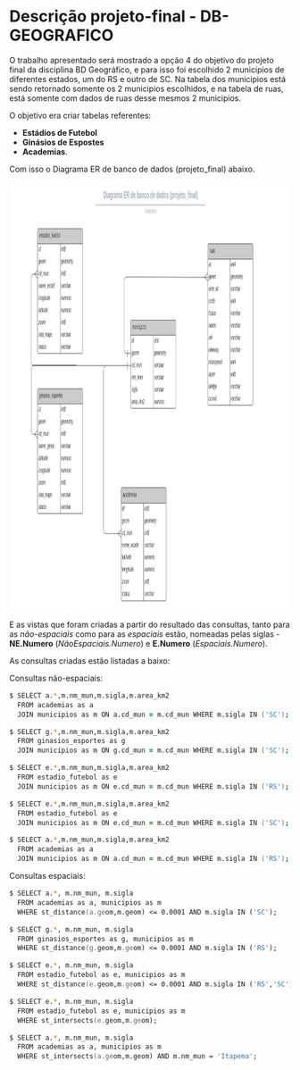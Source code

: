 # Descrição projeto-final - DB-GEOGRAFICO

O trabalho apresentado será mostrado a opção 4 do objetivo do projeto final da disciplina BD Geográfico, e para isso foi escolhido 2 municipios de diferentes estados, um do RS e outro de SC. Na tabela dos municipios está sendo retornado somente os 2 municipios escolhidos, e na tabela de ruas, está somente com dados de ruas desse mesmos 2 municipios.

O objetivo era criar tabelas referentes:

- **Estádios de Futebol**
- **Ginásios de Espostes**
- **Academias**.

Com isso o Diagrama ER de banco de dados (projeto_final) abaixo.

<img src="diagrama-er.png" width="1024" height="768" />

E as vistas que foram criadas a partir do resultado das consultas, tanto para as _não-espaciais_ como para as _espaciais_ estão, nomeadas pelas siglas - **NE.Numero** (_NãoEspaciais.Numero_) e **E.Numero** (_Espaciais.Numero_).

As consultas criadas estão listadas a baixo:

Consultas não-espaciais:

```zsh
$ SELECT a.*,m.nm_mun,m.sigla,m.area_km2
  FROM academias as a
  JOIN municipios as m ON a.cd_mun = m.cd_mun WHERE m.sigla IN ('SC');
```

```zsh
$ SELECT g.*,m.nm_mun,m.sigla,m.area_km2
  FROM ginasios_esportes as g
  JOIN municipios as m ON g.cd_mun = m.cd_mun WHERE m.sigla IN ('SC');
```

```zsh
$ SELECT e.*,m.nm_mun,m.sigla,m.area_km2
  FROM estadio_futebol as e
  JOIN municipios as m ON e.cd_mun = m.cd_mun WHERE m.sigla IN ('RS');
```

```zsh
$ SELECT e.*,m.nm_mun,m.sigla,m.area_km2
  FROM estadio_futebol as e
  JOIN municipios as m ON e.cd_mun = m.cd_mun WHERE m.sigla IN ('SC');
```

```zsh
$ SELECT a.*,m.nm_mun,m.sigla,m.area_km2
  FROM academias as a
  JOIN municipios as m ON a.cd_mun = m.cd_mun WHERE m.sigla IN ('RS');
```

Consultas espaciais:

```zsh
$ SELECT a.*, m.nm_mun, m.sigla
  FROM academias as a, municipios as m
  WHERE st_distance(a.geom,m.geom) <= 0.0001 AND m.sigla IN ('SC');
```

```zsh
$ SELECT g.*, m.nm_mun, m.sigla
  FROM ginasios_esportes as g, municipios as m
  WHERE st_distance(g.geom,m.geom) <= 0.0001 AND m.sigla IN ('RS');
```

```zsh
$ SELECT e.*, m.nm_mun, m.sigla
  FROM estadio_futebol as e, municipios as m
  WHERE st_distance(e.geom,m.geom) <= 0.0001 AND m.sigla IN ('RS','SC');
```

```zsh
$ SELECT e.*, m.nm_mun, m.sigla
  FROM estadio_futebol as e, municipios as m
  WHERE st_intersects(e.geom,m.geom);
```

```zsh
$ SELECT a.*, m.nm_mun, m.sigla
  FROM academias as a, municipios as m
  WHERE st_intersects(a.geom,m.geom) AND m.nm_mun = 'Itapema';
```
